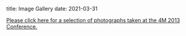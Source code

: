 title: Image Gallery
date: 2021-03-31

[Please click here for a selection of photographs taken at the 4M 2013 Conference.](http://www.flickr.com/photos/teknikerik4/sets/72157636355563313/)
